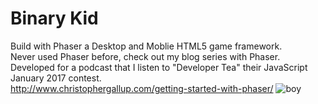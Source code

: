 # Binary Kid
Build with Phaser a Desktop and Moblie HTML5 game framework. <br>
Never used Phaser before, check out my blog series with Phaser. <br>
Developed for a podcast that I listen to "Developer Tea" their JavaScript January 2017 contest. <br>
http://www.christophergallup.com/getting-started-with-phaser/
![boy](https://cloud.githubusercontent.com/assets/19313175/21968886/52e52282-db5f-11e6-9452-e90ff55bb7e8.PNG)
